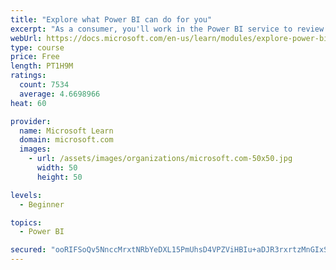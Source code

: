 ```yaml
---
title: "Explore what Power BI can do for you"
excerpt: "As a consumer, you'll work in the Power BI service to review and interact with content that has been shared with you. This module provides the foundational information that you need to work effectively in the Power BI service."
webUrl: https://docs.microsoft.com/en-us/learn/modules/explore-power-bi-service/
type: course
price: Free
length: PT1H9M
ratings:
  count: 7534
  average: 4.6698966
heat: 60

provider:
  name: Microsoft Learn
  domain: microsoft.com
  images:
    - url: /assets/images/organizations/microsoft.com-50x50.jpg
      width: 50
      height: 50

levels:
  - Beginner

topics:
  - Power BI

secured: "ooRIFSoQv5NnccMrxtNRbYeDXL15PmUhsD4VPZViHBIu+aDJR3rxrtzMnGIxSj1mL4sFx/QOlQU4qXxdZeyglUH9PEzUthv/tFqoW/yzzSTM8LHIlnT4hAANUuh1zhcHWoHr/ERqvJ9olLAW2q0HvFle1p3mJBQRcGCV3LXG542DUmx2AOroKKFKi5S5riyzQfYpOlqvdi1ptB84orBh1snxJXAxWFE0TUwzb9C4lKRb6fQcQYmOuRjWW50uZoQhnqqGOB65TzhsVDW9a1I1CviIhaM/KLWWWeSPbyf8tI9XQciW26xiHZP8VwFwODAPhmCxl/fF0VbS+srE01/FzV89od0eHqWoD5kpXErFlblNR9FHYC4mXvlMn1f8TWFnPs2IaS5aSTon50r4Xhl3pWWor/0tu/ilwlCKDyKldqE=;+EF+fcW1CMeVMLI8URh8PA=="
---
```


